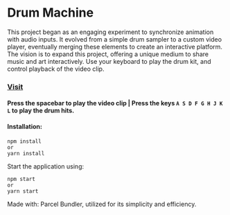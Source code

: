 # Drum Machine
This project began as an engaging experiment to synchronize animation with audio inputs. It evolved from a simple drum sampler to a custom video player, eventually merging these elements to create an interactive platform. The vision is to expand this project, offering a unique medium to share music and art interactively. Use your keyboard to play the drum kit, and control playback of the video clip.

### [Visit](https://techture.github.io/drum-machine/)

#### Press the spacebar to play the video clip | Press the keys `A S D F G H J K L` to play the drum hits. 

#### Installation:

```
npm install
or 
yarn install
```

Start the application using:
```
npm start
or 
yarn start
```
Made with: Parcel Bundler, utilized for its simplicity and efficiency.

